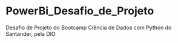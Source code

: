 # PowerBi_Desafio_de_Projeto
Desafio de Projeto do Bootcamp Ciência de Dados com Python do Santander, pela DIO
